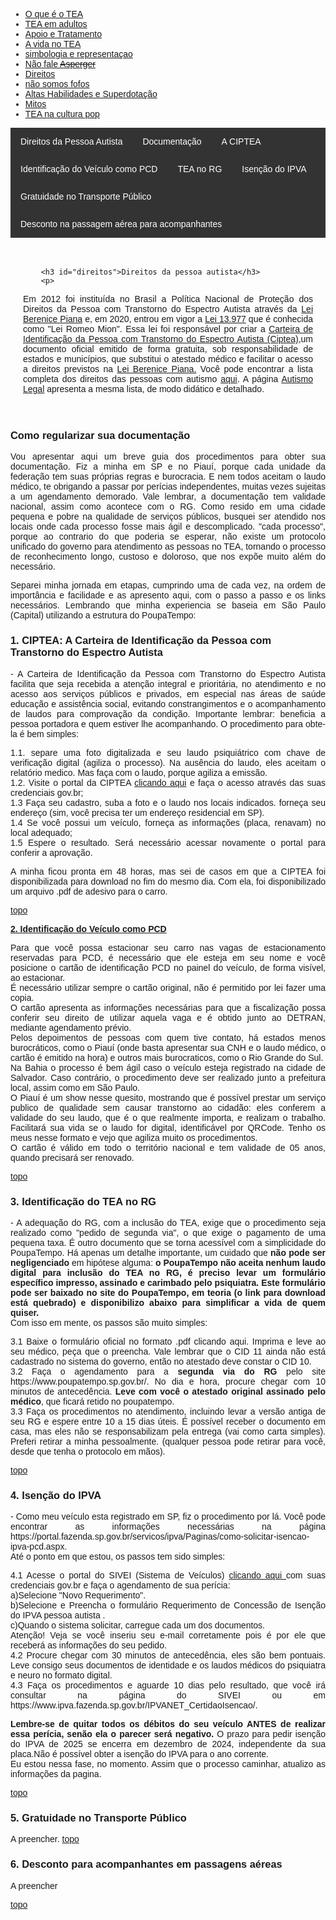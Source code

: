 
<html lang="pt-BR">
<head>
    <meta charset="UTF-8">
    <meta name="viewport" content="width=device-width, initial-scale=1.0">
    <title>Menu de Navegação</title>
    <style>
        body {
            font-family: Arial, sans-serif;
        }
        .menu {
            background-color: #333;
            overflow: hidden;
        }
        .menu a {
            float: left;
            display: block;
            color: white;
            text-align: center;
            padding: 14px 16px;
            text-decoration: none;
        }
        .menu a:hover {
            background-color: #ddd;
            color: black;
        }
        .content {
            padding: 20px;
        }
        p {
            text-align: justify;
        }
        .centered-img {
            display: block;
            margin-left: auto;
            margin-right: auto;
            height: 200px;
            width: auto;
        }
    </style>
</head>
<body>
<div class="navbar">
  <div class="navbar-inner">
      <ul class="nav">
      <li><a href= "/pages/autismo/autismo.html">O que é o TEA</a></li>
      <li><a href= "/pages/autismo/teadultos.html">TEA em adultos</a></li>
      <li><a href= "/pages/autismo/apoioetratamento.html">Apoio e Tratamento</a></li>
        <li><a href= "/pages/autismo/vidanotea.html">A vida no TEA</a></li>
        <li><a href= "/pages/autismo/identificadao.html">simbologia e representaçao</a></li>
        <li><a href= "/pages/autismo/asperger.html">Não fale <del>Asperger</del></a></li>
        <li><a href= "/pages/autismo/direitos.html">Direitos</a></li>
        <li><a href= "/pages/autismo/fofos.html">não somos fofos</a></li>
        <li><a href= "/pages/autismo/habilidades.html">Altas Habilidades e Superdotação</a></li>
        <li><a href= "/pages/autismo/mitos.html">Mitos</a></li>
          <li><a href= "/pages/autismo/namidia.html">TEA na cultura pop</a></li>
      </ul>
  </div>
</div>
<p>
<p>

<div class="menu">
    <a href="#direitos">Direitos da Pessoa Autista </a>
    <a href="#documentos">Documentação</a>
    <a href="#ciptea">A CIPTEA</a>
    <a href="#pcd">Identificação do Veículo como PCD</a>
    <a href="#rg">TEA no RG</a>
    <a href="#ipva">Isenção do IPVA</a>
    <a href="#transporte">Gratuidade no Transporte Público</a>
    <a href="#passagens">Desconto na passagem aérea para acompanhantes</a>
</div>
<p>
<div class="content">

        <h3 id="direitos">Direitos da pessoa autista</h3>
        <p>
Em 2012 foi instituída no Brasil  a Política Nacional de Proteção dos Direitos da Pessoa com Transtorno do Espectro Autista através da <a href="https://presrepublica.jusbrasil.com.br/legislacao/1033668/lei-12764-12">Lei Berenice Piana</a> e, em 2020, entrou em vigor a <a href="https://www.planalto.gov.br/ccivil_03/_ato2019-2022/2020/lei/l13977.htm">Lei 13.977</a> que é conhecida como "Lei Romeo Mion". Essa lei foi responsável por criar a <a href="https://www.pessoacomdeficiencia.sp.gov.br/ciptea/#:~:text=A%20Carteira%20de%20Identificação%20da,TEA%20nos%20serviços%20públicos%20e">Carteira de Identificação da Pessoa com Transtorno do Espectro Autista (Ciptea)</a>,um documento oficial emitido de forma gratuita, sob responsabilidade de estados e municípios, que substitui  o atestado médico e  facilitar o acesso a direitos previstos na <a href="https://www.planalto.gov.br/ccivil_03/_ato2019-2022/2020/lei/l13977.htm">Lei Berenice Piana.</a>
Você pode encontrar a lista completa dos direitos das pessoas com autismo  <a href="https://institutosingular.org/blog/direitos-dos-autistas/?utm_source=google_ads&utm_medium=cpc&utm_campaign=21159085894&utm_content=&utm_term=&gad_source=1&gclid=EAIaIQobChMIvL7A1tm7hgMVbi7UAR0_CAsXEAAYASAAEgKIAfD_BwE">aqui</a>. A página <a href="https://autismolegal.com.br/direitos-do-autista/">Autismo Legal</a>  apresenta a mesma lista, de modo didático e detalhado.
</div>
<p>
<p>
<h3 id="documentos">Como regularizar sua documentação </h3>
<p>
Vou apresentar aqui um breve guia dos procedimentos para obter sua documentação. Fiz a minha em SP e no Piauí, porque cada unidade da federação tem suas próprias regras e burocracia. E nem todos aceitam o laudo médico, te obrigando a passar por perícias independentes, muitas vezes sujeitas a um agendamento demorado.
Vale lembrar, a documentação tem validade nacional, assim como acontece com o RG. Como resido em uma cidade pequena e pobre na qualidade de serviços públicos, busquei ser atendido nos locais onde cada processo fosse mais ágil e descomplicado.
"cada processo", porque ao contrario do que poderia se esperar, não existe um protocolo unificado do governo para atendimento as pessoas no TEA, tornando o processo de reconhecimento longo, custoso e doloroso, que nos expõe muito além do necessário.
<p>
Separei minha jornada em etapas, cumprindo uma de cada vez, na ordem de importância e facilidade e as apresento aqui, com o passo a passo e os links necessários. Lembrando que minha experiencia se baseia em São Paulo (Capital) utilizando a estrutura do PoupaTempo:
<p>
<b><h3 id="ciptea">1. CIPTEA: A Carteira de Identificação da Pessoa com Transtorno do Espectro Autista </h3></b>
<p>
- A Carteira de Identificação da Pessoa com Transtorno do Espectro Autista facilita que seja recebida a atenção integral e prioritária, no atendimento  e no acesso aos serviços públicos e privados, em especial nas áreas de saúde educação e assistência social, evitando constrangimentos e o acompanhamento de laudos para comprovação da condição. Importante lembrar: beneficia a pessoa portadora e quem estiver lhe acompanhando. O procedimento para obte-la é bem simples:
<p>
1.1. separe uma foto digitalizada e seu laudo psiquiátrico com chave de verificação digital (agiliza o processo). Na ausência do laudo, eles aceitam o relatório medico. Mas faça com o laudo, porque agiliza a emissão. <br>
1.2. Visite o portal da CIPTEA  <a href="https://ciptea.sp.gov.br/">clicando aqui</a> e faça o acesso através das suas credenciais gov.br;<br>
1.3 Faça seu cadastro, suba a foto e o laudo nos locais indicados. forneça seu endereço (sim, você precisa ter um endereço residencial em SP).<br>
1.4 Se você possui um veículo, forneça as informações (placa, renavam) no local adequado;<br>
1.5 Espere o resultado. Será necessário acessar novamente o portal para conferir a aprovação.
<p>
A minha ficou pronta em 48 horas, mas sei de casos em que a CIPTEA foi disponibilizada para download no fim do mesmo dia. Com ela, foi disponibilizado um arquivo .pdf de adesivo para o carro.<br>
<p>
  <a href="#top">topo</a></p>
<p>
<p>
<b><a href="#pcd">2. Identificação do Veículo como PCD</a></b>
<p>
Para que você possa estacionar seu carro nas vagas de estacionamento reservadas para PCD, é necessário que ele esteja em seu nome e você posicione o cartão de identificação PCD no painel do veículo, de forma visível, ao estacionar. <br>
É necessário utilizar sempre o cartão original, não é permitido por lei fazer uma copia.<br>
O cartão apresenta as informações necessárias para que a fiscalização possa conferir seu direito de utilizar aquela vaga e é obtido junto ao DETRAN, mediante agendamento prévio.<br>
Pelos depoimentos de pessoas com quem tive contato, há estados menos burocráticos, como o Piauí (onde basta apresentar sua CNH e o laudo médico, o cartão é emitido na hora) e outros mais burocraticos, como o Rio Grande do Sul.<br>
Na Bahia o processo é bem ágil caso o veículo esteja registrado na cidade de Salvador. Caso contrário, o procedimento deve ser realizado junto a prefeitura local, assim como em São Paulo.<br>
O Piauí é um show nesse quesito, mostrando que é possível prestar um serviço publico de qualidade sem causar transtorno ao cidadão: eles  conferem a validade do seu laudo, que é o que realmente importa, e realizam o trabalho. Facilitará sua vida se o laudo for digital, identificável por QRCode. Tenho os meus nesse formato e vejo que agiliza muito os procedimentos.<br>
O cartão é válido em todo o território nacional e tem validade de 05 anos, quando precisará ser renovado.
<p>
  <a href="#top">topo</a></p><p>
<p>
<b><h3 id="rg">3. Identificação do TEA no RG </h3></b>
<p>
- A adequação do RG, com a inclusão do TEA, exige que o procedimento seja realizado como "pedido de segunda via", o que exige o pagamento de uma pequena taxa. É outro documento que se torna acessível com a simplicidade do PoupaTempo. Há apenas um detalhe importante, um cuidado que <b> não pode ser negligenciado</b> em hipótese alguma:<b> o PoupaTempo não aceita nenhum laudo digital para inclusão do TEA no RG, é preciso levar um formulário específico impresso, assinado e carimbado pelo psiquiatra. Este formulário pode ser baixado no site do PoupaTempo, em teoria (o link para download está quebrado) e disponibilizo abaixo para simplificar a vida de quem quiser.</b><br>
Com isso em mente, os passos são muito simples:
<p>
3.1 Baixe o formulário oficial no formato .pdf clicando aqui. Imprima e leve ao seu médico, peça que o preencha. Vale lembrar que o CID 11 ainda não está cadastrado no sistema do governo, então no atestado deve constar o CID 10.<br>
3.2 Faça o agendamento para a <b>segunda via do RG</b> pelo site https://www.poupatempo.sp.gov.br/. No dia e hora, procure chegar com 10 minutos de antecedência. <b>Leve com você o atestado original assinado pelo médico</b>, que ficará retido no poupatempo.<br>
3.3 Faça os procedimentos no atendimento, incluindo levar a versão antiga de seu RG e espere entre 10 a 15 dias úteis. É possível receber o documento em casa, mas eles não se responsabilizam pela entrega (vai como carta simples). Preferi retirar a minha pessoalmente. (qualquer pessoa pode retirar para você, desde que tenha o protocolo em mãos).
<p>
  <a href="#top">topo</a></p><p>
<p>
<b><h3 id="IPVA">4. Isenção do IPVA </h3></b>
<p>
- Como meu veículo esta registrado em SP, fiz o procedimento por lá. Você pode encontrar as informações necessárias na página https://portal.fazenda.sp.gov.br/servicos/ipva/Paginas/como-solicitar-isencao-ipva-pcd.aspx. <br>
Até o ponto em que estou, os passos tem sido simples:
<p>
4.1 Acesse o portal do SIVEI (Sistema de Veículos) <a href="https://www3.fazenda.sp.gov.br/SIVEI/"> clicando aqui </a> com suas credenciais gov.br e faça o agendamento de sua perícia:<br>
a)Selecione "Novo Requerimento".<br>
b)Selecione e Preencha o formulário Requerimento de Concessão de Isenção do IPVA pessoa autista .<br>
c)Quando o sistema solicitar, carregue cada um dos documentos.​<br>
​Atenção! Veja se​ você inseriu seu e-mail corretamente pois é por ele que receberá as informações do seu pedido.<br>
4.2 Procure chegar com 30 minutos de antecedência, eles são bem pontuais. Leve consigo seus documentos de identidade e os laudos médicos do psiquiatra e neuro no formato digital. <br>
4.3 Faça os procedimentos e aguarde 10 dias pelo resultado, que você irá consultar na página do SIVEI ou em https://www.ipva.fazenda.sp.gov.br/IPVANET_CertidaoIsencao/.
<p>
<b>Lembre-se de quitar todos os débitos do seu veículo ANTES de realizar essa perícia, senão ela o parecer será negativo.</b> O prazo para pedir isenção do IPVA de 2025 se encerra em dezembro de 2024, independente da sua placa.Não é possível obter a isenção do IPVA para o ano corrente.<br>
Eu estou nessa fase, no momento. Assim que o processo caminhar, atualizo as informações da pagina.
<p>
  <a href="#top">topo</a></p><p>
<p>
<b><h3 id="transporte">5. Gratuidade no Transporte Público </h3></b>
<p>
A preencher.
  <a href="#top">topo</a></p><p>
<p>
<b><h3 id="passagens">6. Desconto para acompanhantes em passagens aéreas </h3></b>
<p>
A preencher
</p>
  <a href="#top">topo</a></p>
